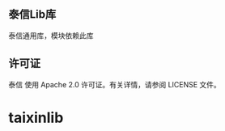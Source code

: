 ## 泰信Lib库

泰信通用库，模块依赖此库


许可证
------------

泰信 使用 Apache 2.0 许可证。有关详情，请参阅 LICENSE 文件。


# taixinlib
